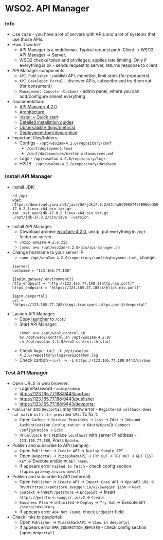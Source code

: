 # WSO2. API Manager
### Info
* Use case - you have a lot of servers with APIs and a lot of systems that use those APIs.
* How it works?
    * API Manager is a middleman. Typical request path: Client -> WSO2 API Manager -> Server. 
    * WSO2 checks token and privileges, applies rate limiting. Only if everything is ok - sends request to server, returns response to client
* API Manager components:
    * `API Publisher` - publish API, monetize, limit rates (for producers)
    * `API Developer Portal` - discover APIs, subscribe and try them out (for consumers)
    * `Management Console (Carbon)` - admin panel, where you can add/configure almost everything
* Documentation:
    * [API Manager 4.2.0](https://apim.docs.wso2.com/en/4.2.0/)
    * [Architecture](https://apim.docs.wso2.com/en/latest/get-started/apim-architecture/)
    * [Install + Quick start](https://apim.docs.wso2.com/en/latest/get-started/api-manager-quick-start-guide/)
    * [Detailed installation guides](https://apim.docs.wso2.com/en/latest/install-and-setup/install-and-setup-overview/)
    * [Observability (logs/metrics)](https://apim.docs.wso2.com/en/latest/observe/observe-overview/)
    * [Deployment.toml description](https://apim.docs.wso2.com/en/latest/reference/config-catalog/)
* Important files/folders:
    * Configs - `/opt/wso2am-4.2.0/repository/conf`
        * `/conf/deployment.toml`
        * `/conf/datasources/master-datasources.xml`
    * Logs - `/opt/wso2am-4.2.0/repository/logs`
    * H2DB - `/opt/wso2am-4.2.0/repository/database`

### Install API Manager
* Install JDK:
    ```
    cd /opt
    wget https://download.java.net/java/GA/jdk17.0.2/dfd4a8d0985749f896bed50d7138ee7f/8/GPL/openjdk-17.0.2_linux-x64_bin.tar.gz
    tar -xvf openjdk-17.0.2_linux-x64_bin.tar.gz
    ./opt/jdk-17.0.2/bin/java --version
    ```
* Install API Manager:
    * Download archive [wso2am-4.2.0](https://wso2.com/api-management/), unzip, put everything in `/opt` folder on server
    * `unzip wso2am-4.2.0.zip`
    * `chmod a+x /opt/wso2am-4.2.0/bin/api-manager.sh`
* Change hostname to your server IP:
    * `nano /opt/wso2am-4.2.0/repository/conf/deployment.toml`, change:
    ```
    [server]
    hostname = "123.165.77.188"
  
    [[apim.gateway.environment]]
    http_endpoint = "http://123.165.77.188:${http.nio.port}"
    https_endpoint = "https://123.165.77.188:${https.nio.port}"
  
    [apim.devportal]
    url = "https://123.165.77.188:${mgt.transport.https.port}/devportal"
    ```
* Launch API Manager:
    * Copy [launcher](src/wso2-control.sh) to `/opt/`
    * Start API Manager:
        ```
        chmod a+x /opt/wso2-control.sh
        mv /opt/wso2-control.sh /opt/wso2am-4.2.0/
        sh /opt/wso2am-4.2.0/wso2-control.sh start
        ```
    * Check logs - `tail -f /opt/wso2am-4.2.0/repository/logs/wso2carbon.log`
    * Check carbon - `curl -k -L https://123.165.77.188:9443/carbon`

### Test API Manager
* Open URLS in web browser:
    * Login/Password - `admin/admin`
    * https://123.165.77.188:9443/carbon
    * https://123.165.77.188:9443/publisher
    * https://123.165.77.188:9443/devportal
* `Publisher` and `Devportal` may throw error - `Registered callback does not match with the provided URL`. To fix it:
    * Open `Carbon` -> `Service Providers` -> `List` -> `Edit` -> `Inbound Authentication Configuration` -> `OAuth/OpenID Connect Configuration` -> `Edit`
    * In `Callback Url` replace `localhost` with server IP address - `123.165.77.188`; Press `Update`.
* Publish and subscribe to API (sample):
    * Open `Publisher` -> `Create API` -> `Deploy Sample API`
    * Open `Devportal` -> `PizzaShackAPI` -> `TRY OUT` -> `TRY OUT` -> `GET TEST KEY` -> Execute endpoint `GET /menu`
    * If appears error `Failed to fetch` - check config section `[[apim.gateway.environment]]`
* Publish and subscribe to API (external):
    * Open `Publisher` -> `Create API` -> `Import Open API` -> `OpenAPI URL` -> Insert `https://petstore.swagger.io/v2/swagger.json` -> `Next`
    * `Context` -> Insert `/petstore` -> `Endpoint` -> Insert `https://petstore.swagger.io/v2` -> `Create`
    * `Business Plan` -> `Unlimited` -> `Deploy` -> `Try Out` -> Execute `GET /store/inventory` 
    * If appears error `404 Not Found`, check `Endpoint` field
* Check links to devportal:
    * Open `Publisher` -> `PizzaShackAPI` -> `View in devportal`
    * If appears error `ERR_CONNECTION_REFUSED` - check config section `[apim.devportal]`
